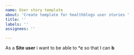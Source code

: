 ```yaml
---
name: User story template
about: 'Create template for healthblogs user stories '
title: ''
labels: ''
assignees: ''

---
```


As a **Site user** i want to be able to ***c** so that I can **b**
